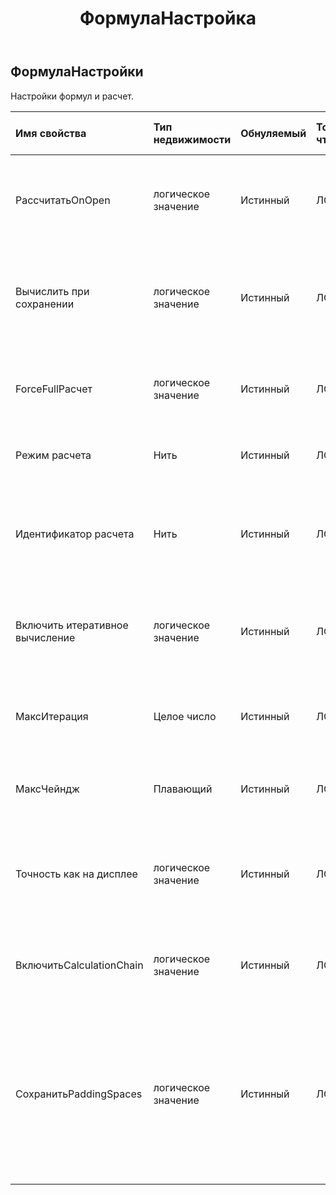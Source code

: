 ﻿---
title: ФормулаНастройка
second_title: Aspose.Cells Cloud Documen
type: docs
url: /ru/specification/model/formulasettings/
description: "Aspose.Cells Спецификация облачной модели: FormulaSettings. Легко обрабатывайте Excel и другие документы электронных таблиц с помощью таких функций, как открытие, создание, редактирование, разделение, слияние, сравнение и преобразование."
weight: 50
---
## **ФормулаНастройки**

 Настройки формул и расчет.

| Имя свойства| Тип недвижимости| Обнуляемый| Только чтение| Значение по умолчанию| Описание|
|:- |:- |:- |:- |:- |:- |
| РассчитатьOnOpen| логическое значение| Истинный| ЛОЖЬ|| Указывает, требуется ли приложению выполнять полный расчет при открытии книги.|
|Вычислить при сохранении| логическое значение| Истинный| ЛОЖЬ|| Указывает, следует ли пересчитывать книгу перед сохранением документа в режиме расчета вручную.|
| ForceFullРасчет| логическое значение| Истинный| ЛОЖЬ|| Указывает, вычисляются ли все формулы каждый раз при запуске вычисления.|
| Режим расчета| Нить| Истинный| ЛОЖЬ|| Получает или задает режим расчета книги в MS Excel.|
| Идентификатор расчета| Нить| Истинный| ЛОЖЬ|| Указывает версию механизма вычислений, используемого для вычисления значений в книге.|
| Включить итеративное вычисление| логическое значение| Истинный| ЛОЖЬ|| Указывает, разрешено ли итеративное вычисление для разрешения циклических ссылок.|
| МаксИтерация| Целое число| Истинный| ЛОЖЬ|| Максимальное количество итераций для разрешения циклической ссылки.|
| МаксЧейндж| Плавающий| Истинный| ЛОЖЬ|| Максимальное изменение для разрешения циклической ссылки.|
| Точность как на дисплее| логическое значение| Истинный| ЛОЖЬ|| Устанавливается ли точность вычисленного результата при его отображении при вычислении формул.|
| ВключитьCalculationChain| логическое значение| Истинный| ЛОЖЬ|| Включить ли цепочку вычислений для формул. По умолчанию — ложь.|
| СохранитьPaddingSpaces| логическое значение| Истинный| ЛОЖЬ||Указывает, следует ли сохранять пробелы и разрывы строк, заполняемые между токенами формул при получении и установке формул. Значение по умолчанию — ложь.|


